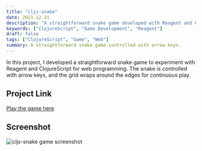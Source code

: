 ```yaml
---
title: "cljs-snake"
date: 2021-12-31
description: "A straightforward snake game developed with Reagent and ClojureScript."
keywords: ["ClojureScript", "Game Development", "Reagent"]
draft: false
tags: ["ClojureScript", "Game", "Web"]
summary: A straightforward snake game controlled with arrow keys.
---
```


In this project, I developed a straightforward snake game to experiment with Reagent and ClojureScript for web programming. The snake is controlled with arrow keys, and the grid wraps around the edges for continuous play.

## Project Link
[Play the game here](http://christian.stjernberg.com/cljs-snake/)

## Screenshot
![cljs-snake game screenshot](/img/snake.jpg)
